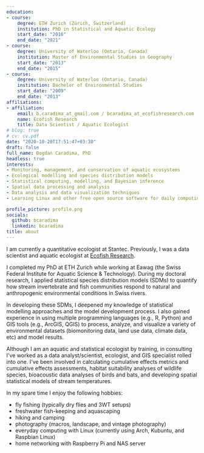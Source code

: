 ```yaml
---
education:
- course:
    degree: ETH Zurich (Zürich, Switzerland)
    institution: PhD in Statistical and Aquatic Ecology
    start_date: "2016"
    end_date: "2021"
- course:
    degree: University of Waterloo (Ontario, Canada)
    institution: Master of Environmental Studies in Geography
    start_date: "2013"
    end_date: "2015"
- course:
    degree: University of Waterloo (Ontario, Canada)
    institution: Bachelor of Environmental Studies
    start_date: "2009"
    end_date: "2013"
affiliations:
- affiliation:
    email: b.caradima_at_gmail.com / bcaradima_at_ecofishresearch.com
    name: Ecofish Research
    title: Data Scientist / Aquatic Ecologist
# blog: true
# cv: cv.pdf
date: "2020-10-20T17:51:47+03:30"
draft: false
full_name: Bogdan Caradima, PhD
headless: true
interests:
- Monitoring, management, and conservation of aquatic ecosystems
- Ecological modelling and species distribution models
- Statistical computing, modelling, and Bayesian inference
- Spatial data processing and analysis
- Data analysis and data visualization techniques
- Learning Linux and other free open source software for daily computing

profile_picture: profile.png
socials:
  github: bcaradima
  linkedin: bcaradima
title: about
---
```


I am currently a quantitative ecologist at Stantec. Previously, I was a data scientist and aquatic ecologist at [Ecofish Research](https://www.ecofishresearch.com/).

I completed my PhD at ETH Zurich while working at Eawag (the Swiss Federal Institute for Aquatic Science & Technology). During my doctoral research, I applied statistical species distribution models (SDMs) to quantify how stream invertebrate and fish communities respond to natural and anthropogenic environmental conditions in Swiss rivers.

In developing these SDMs, I deepened my knowledge of statistical modelling approaches and the model development process. I also gained experience in using multiple programming languages (e.g., R, Python) and GIS tools (e.g., ArcGIS, QGIS) to process, analyze, and visualize a variety of environmental datasets (biomonitoring data, land use data, climate data, etc) and model results.

 Although I am an aquatic and statistical ecologist by training, in consulting I've worked as a data analyst/scientist, ecologist, and GIS specialist rolled into one. I've been involved in calculating cumulative effects metrics and cumulative effects assessments, habitat suitability analyses of wildlife species, bioacoustic data analyses of birds and bats, and developing spatial statistical models of stream temperatures.

In my spare time I enjoy the following hobbies:

* fly fishing (typically dry flies and 3WT setups)
* freshwater fish-keeping and aquascaping
* hiking and camping
* photography (macros, landscape, and vintage photography)
* everyday computing with Linux (currently using Arch, Kubuntu, and Raspbian Linux)
* home networking with Raspberry Pi and NAS server
